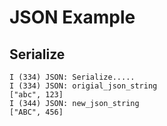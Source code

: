 # JSON Example

## Serialize
```
I (334) JSON: Serialize.....
I (334) JSON: origial_json_string
["abc", 123]
I (344) JSON: new_json_string
["ABC", 456]
```

